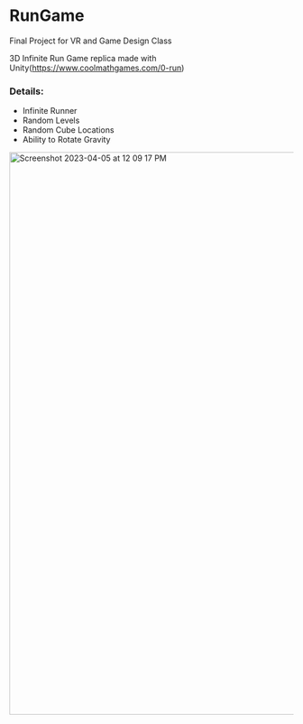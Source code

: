 # RunGame
Final Project for VR and Game Design Class

3D Infinite Run Game replica made with Unity(https://www.coolmathgames.com/0-run)

### Details:
* Infinite Runner
* Random Levels
* Random Cube Locations
* Ability to Rotate Gravity


<img width="997" alt="Screenshot 2023-04-05 at 12 09 17 PM" src="https://user-images.githubusercontent.com/94499114/230144290-395806e2-d16b-4580-852e-aa613a5b35e4.png">
